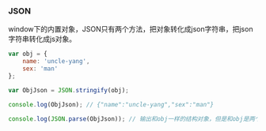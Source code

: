 ### JSON
window下的内置对象，JSON只有两个方法，把对象转化成json字符串，把json字符串转化成js对象。
``` js
var obj = {
    name: 'uncle-yang',
    sex: 'man'
};

var ObjJson = JSON.stringify(obj);

console.log(ObjJson); // {"name":"uncle-yang","sex":"man"}

console.log(JSON.parse(ObjJson)); // 输出和obj一样的结构对象，但是和obj是两个不同的对象。

```